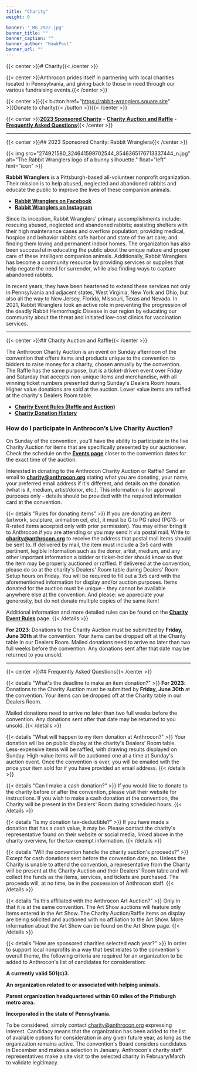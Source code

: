 ```yaml
---
title: "Charity"
weight: 0

banner: "_MG_2922.jpg"
banner_title: ""
banner_caption: ""
banner_author: "HawkPool"
banner_url: ""
---
```


{{< center >}}# Charity{{< /center >}}

{{< center >}}Anthrocon prides itself in partnering with local charities located in Pennsylvania, and giving back to those in need through our various fundraising events.{{< /center >}}

{{< center >}}{{< button href="https://rabbit-wranglers.square.site" >}}Donate to charity{{< /button >}}{{< /center >}}

{{< center >}}[**2023 Sponsored Charity**](#2023-sponsored-charity-rabbit-wranglers) - [**Charity Auction** **and Raffle**](#charity-auction-and-raffle) - [**Frequently Asked Questions**](#frequently-asked-questions){{< /center >}}

***

{{< center >}}## 2023 Sponsored Charity: Rabbit Wranglers{{< /center >}}

{{< img src="274921580_324641599702544_8546365176713337444_n.jpg" alt="The Rabbit Wranglers logo of a bunny silhouette." float="left" hint="icon" >}}

**Rabbit Wranglers** is a Pittsburgh-based all-volunteer nonprofit organization. Their mission is to help abused, neglected and abandoned rabbits and educate the public to improve the lives of these companion animals.

- [**Rabbit Wranglers on Facebook**](https://www.facebook.com/RabbitWranglers/)
- [**Rabbit Wranglers on Instagram**](https://www.instagram.com/rabbitwranglers/)

Since its inception, Rabbit Wranglers’ primary accomplishments include: rescuing abused, neglected and abandoned rabbits; assisting shelters with their high maintenance cases and overflow population; providing medical, hospice and behavior rabbits safe harbor and state of the art care; and finding them loving and permanent indoor homes. The organization has also been successful in educating the public about the unique nature and proper care of these intelligent companion animals. Additionally, Rabbit Wranglers has become a community resource by providing services or supplies that help negate the need for surrender, while also finding ways to capture abandoned rabbits.

In recent years, they have been heartened to extend these services not only in Pennsylvania and adjacent states, West Virginia, New York and Ohio, but also all the way to New Jersey, Florida, Missouri, Texas and Nevada. In 2021, Rabbit Wranglers took an active role in preventing the progression of the deadly Rabbit Hemorrhagic Disease in our region by educating our community about the threat and initiated low-cost clinics for vaccination services.

***

{{< center >}}## Charity Auction and Raffle{{< /center >}}

The Anthrocon Charity Auction is an event on Sunday afternoon of the convention that offers items and products unique to the convention to bidders to raise money for a charity, chosen annually by the convention. The Raffle has the same purpose, but is a ticket-driven event over Friday and Saturday that accepts non-unique items and merchandise, with all winning ticket numbers presented during Sunday's Dealers Room hours. Higher value donations are sold at the auction. Lower value items are raffled at the charity's Dealers Room table.

- [**Charity Event Rules (Raffle and Auction)**](/charity-event-rules)
- [**Charity Donation History**](/charity-event-history)

### How do I participate in Anthrocon’s Live Charity Auction?

On Sunday of the convention, you’ll have the ability to participate in the live Charity Auction for items that are specifically presented by our auctioneer. Check the schedule on the [**Events page**](/events-panels) closer to the convention dates for the exact time of the auction.

Interested in donating to the Anthrocon Charity Auction or Raffle? Send an email to [**charity@anthrocon.org**](mailto:charity@anthrocon.org) stating what you are donating, your name, your preferred email address if it's different, and details on the donation (what is it, medium, artist/donor, etc.). This information is for approval purposes only - details should be provided with the required information card at the convention.

{{< details "Rules for donating items" >}}
If you are donating an item (artwork, sculpture, animation cel, etc), it must be G to PG rated (PG13- or R-rated items accepted only with prior permission). You may either bring it to Anthrocon if you are attending or you may send it via postal mail. Write to [**charity@anthrocon.org**](mailto:charity@anthrocon.org) to receive the address that postal mail items should be sent to. If delivered by mail, the item must include a 3x5 card with pertinent, legible information such as the donor, artist, medium, and any other important information a bidder or ticket-holder should know so that the item may be properly auctioned or raffled. If delivered at the convention, please do so at the charity's Dealers' Room table during Dealers' Room Setup hours on Friday. You will be required to fill out a 3x5 card with the aforementioned information for display and/or auction purposes. Items donated for the auction must be unique - they cannot be available anywhere else at the convention. And please: we appreciate your generosity, but do not donate multiple copies of the same item!

Additional information and more detailed rules can be found on the [**Charity Event Rules**](/charity-event-rules) page.
{{< /details >}}

**For 2023**: Donations to the Charity Auction must be submitted by **Friday, June 30th** at the convention. Your items can be dropped off at the Charity table in our Dealers Room. Mailed donations need to arrive no later than two full weeks before the convention. Any donations sent after that date may be returned to you unsold.

***

{{< center >}}## Frequently Asked Questions{{< /center >}}

{{< details "What's the deadline to make an item donation?" >}}
**For 2023**: Donations to the Charity Auction must be submitted by **Friday, June 30th** at the convention. Your items can be dropped off at the Charity table in our Dealers Room.

Mailed donations need to arrive no later than two full weeks before the convention. Any donations sent after that date may be returned to you unsold.
{{< /details >}}

{{< details "What will happen to my item donation at Anthrocon?" >}}
Your donation will be on public display at the charity's Dealers' Room table. Less-expensive items will be raffled, with drawing results displayed on Sunday. High-value items will be auctioned one at a time at Sunday's auction event. Once the convention is over, you will be emailed with the price your item sold for if you have provided an email address.
{{< /details >}}

{{< details "Can I make a cash donation?" >}}
If you would like to donate to the charity before or after the convention, please visit their website for instructions. If you wish to make a cash donation at the convention, the Charity will be present in the Dealers' Room during scheduled hours.
{{< /details >}}

{{< details "Is my donation tax-deductible?" >}}
If you have made a donation that has a cash value, it may be. Please contact the charity's representative found on their website or social media, linked above in the charity overview, for the tax-exempt information.
{{< /details >}}

{{< details "Will the convention handle the charity auction's proceeds?" >}}
Except for cash donations sent before the convention date, no. Unless the Charity is unable to attend the convention, a representative from the Charity will be present at the Charity Auction and their Dealers' Room table and will collect the funds as the items, services, and tickets are purchased. The proceeds will, at no time, be in the possession of Anthrocon staff.
{{< /details >}}

{{< details "Is this affiliated with the Anthrocon Art Auction?" >}}
Only in that it is at the same convention. The Art Show auctions will feature only items entered in the Art Show. The Charity Auction/Raffle items on display are being solicited and auctioned with no affiliation to the Art Show. More information about the Art Show can be found on the Art Show page.
{{< /details >}}

{{< details "How are sponsored charities selected each year?" >}}
In order to support local nonprofits in a way that best relates to the convention's overall theme, the following criteria are required for an organization to be added to Anthrocon's list of candidates for consideration:

**A currently valid 501(c)3.**

**An organization related to or associated with helping animals.**

**Parent organization headquartered within 60 miles of the Pittsburgh metro area.**

**Incorporated in the state of Pennsylvania.**

To be considered, simply contact charity@anthrocon.org expressing interest.  Candidacy means that the organization has been added to the list of available options for consideration in any given future year, as long as the organization remains active.  The convention's Board considers candidates in December and makes a selection in January. Anthrocon's charity staff representatives make a site visit to the selected charity in February/March to validate legitimacy.
